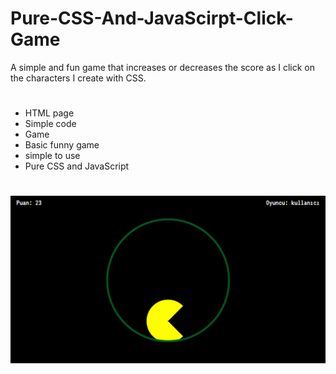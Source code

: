 # Pure-CSS-And-JavaScirpt-Click-Game
A simple and fun game that increases or decreases the score as I click on the characters I create with CSS.
#
- HTML page
- Simple code
- Game
- Basic funny game
- simple to use
- Pure CSS and JavaScript
#
<img src="click_game.png">
